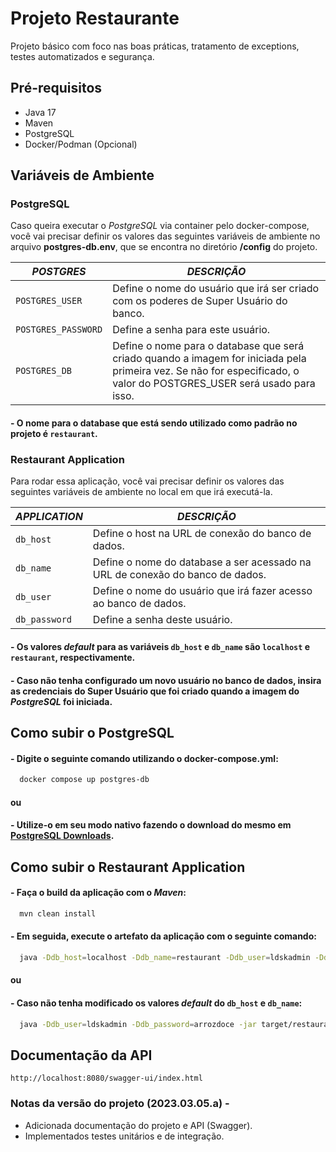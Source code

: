 
# Projeto Restaurante

Projeto básico com foco nas boas práticas, tratamento de exceptions, testes automatizados e segurança. 

## Pré-requisitos

* Java 17
* Maven
* PostgreSQL
* Docker/Podman (Opcional)

## Variáveis de Ambiente

### PostgreSQL

Caso queira executar o *PostgreSQL* via container pelo docker-compose, você vai precisar definir os valores das seguintes variáveis de ambiente no arquivo **postgres-db.env**, que se encontra no diretório **/config** do projeto.   

| *POSTGRES*  |  *DESCRIÇÃO* |
|---|---|
|  `POSTGRES_USER` | Define o nome do usuário que irá ser criado com os poderes de Super Usuário do banco.  |  
| `POSTGRES_PASSWORD`  | Define a senha para este usuário. |
| `POSTGRES_DB`  |  Define o nome para o database que será criado quando a imagem for iniciada pela primeira vez. Se não for especificado, o valor do POSTGRES_USER será usado para isso.|


#### - O nome para o database que está sendo utilizado como padrão no projeto é **`restaurant`**.

### Restaurant Application

Para rodar essa aplicação, você vai precisar definir os valores das seguintes variáveis de ambiente no local em que irá executá-la. 

| *APPLICATION*  |  *DESCRIÇÃO* |
|---|---|
| `db_host`  | Define o host na URL de conexão do banco de dados.|
| `db_name`  | Define o nome do database a ser acessado na URL de conexão do banco de dados. |
|  `db_user` | Define o nome do usuário que irá fazer acesso ao banco de dados.  |  
| `db_password`  | Define a senha deste usuário. |

#### - Os valores *default* para as variáveis `db_host` e `db_name` são `localhost` e `restaurant`, respectivamente.

#### - Caso não tenha configurado um novo usuário no banco de dados, insira as credenciais do Super Usuário que foi criado quando a imagem do *PostgreSQL* foi iniciada.

## Como subir o PostgreSQL

#### - Digite o seguinte comando utilizando o docker-compose.yml:

```bash
  docker compose up postgres-db
```

#### ou

#### - Utilize-o em seu modo nativo fazendo o download do mesmo em [PostgreSQL Downloads](https://www.postgresql.org/download/). 

## Como subir o Restaurant Application

#### - Faça o build da aplicação com o *Maven*:

```bash
  mvn clean install
```

#### - Em seguida, execute o artefato da aplicação com o seguinte comando:

```bash
  java -Ddb_host=localhost -Ddb_name=restaurant -Ddb_user=ldskadmin -Ddb_password=arrozdoce -jar target/restaurant-2023.03.05.a-SNAPSHOT.jar
```

#### ou

#### - Caso não tenha modificado os valores *default* do `db_host` e `db_name`:

```bash
  java -Ddb_user=ldskadmin -Ddb_password=arrozdoce -jar target/restaurant-2023.03.05.a-SNAPSHOT.jar
```
    
## Documentação da API

`http://localhost:8080/swagger-ui/index.html`

### Notas da versão do projeto (2023.03.05.a) - 

* Adicionada documentação do projeto e API (Swagger).
* Implementados testes unitários e de integração.
